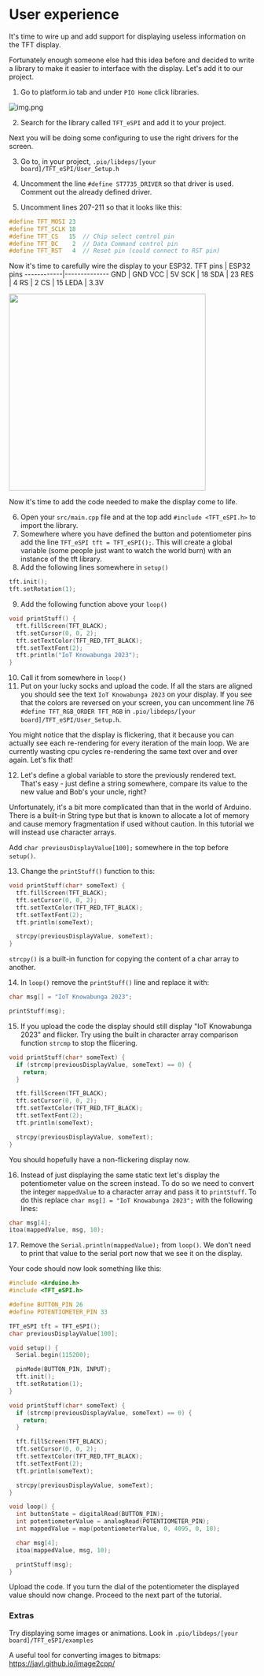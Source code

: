# User experience
It's time to wire up and add support for displaying useless information on the TFT display.

Fortunately enough someone else had this idea before and decided to write a library to make it easier to interface with the display. Let's add it to our project.

1. Go to platform.io tab and under `PIO Home` click libraries.

![img.png](images/menu-libraries.png)

2. Search for the library called `TFT_eSPI` and add it to your project.

Next you will be doing some configuring to use the right drivers for the screen. 

3. Go to, in your project, `.pio/libdeps/[your board]/TFT_eSPI/User_Setup.h`

4. Uncomment the line `#define ST7735_DRIVER` so that driver is used. Comment out the already defined driver.
5. Uncomment lines 207-211 so that it looks like this:
 ```cpp
#define TFT_MOSI 23
#define TFT_SCLK 18
#define TFT_CS   15  // Chip select control pin
#define TFT_DC    2  // Data Command control pin
#define TFT_RST   4  // Reset pin (could connect to RST pin)
```

Now it's time to carefully wire the display to your ESP32.
TFT pins    |   ESP32 pins
------------|--------------
GND         |   GND
VCC         |   5V
SCK         |   18
SDA         |   23
RES         |   4
RS          |   2
CS          |   15
LEDA        |   3.3V

<img src="images/tft-wiring.png" width="400px">

Now it's time to add the code needed to make the display come to life.

6. Open your `src/main.cpp` file and at the top add `#include <TFT_eSPI.h>` to import the library.
7. Somewhere where you have defined the button and potentiometer pins add the line `TFT_eSPI tft = TFT_eSPI();`. This will create a global variable (some people just want to watch the world burn) with an instance of the tft library.
8. Add the following lines somewhere in `setup()`
```cpp
tft.init();
tft.setRotation(1);
``` 
9. Add the following function above your `loop()`
```cpp
void printStuff() {
  tft.fillScreen(TFT_BLACK);
  tft.setCursor(0, 0, 2);
  tft.setTextColor(TFT_RED,TFT_BLACK);    
  tft.setTextFont(2);
  tft.println("IoT Knowabunga 2023");
}
```
10. Call it from somewhere in `loop()`
11. Put on your lucky socks and upload the code. If all the stars are aligned you should see the text `IoT Knowabunga 2023` on your display. If you see that the colors are reversed on your screen, you can uncomment line 76 `#define TFT_RGB_ORDER TFT_RGB` in `.pio/libdeps/[your board]/TFT_eSPI/User_Setup.h`.

You might notice that the display is flickering, that it because you can actually see each re-rendering for every iteration of the main loop.
We are currently wasting cpu cycles re-rendering the same text over and over again. Let's fix that!

12. Let's define a global variable to store the previously rendered text. That's easy - just define a string somewhere, compare its value to the new value and Bob's your uncle, right?

Unfortunately, it's a bit more complicated than that in the world of Arduino. There is a built-in String type but that is known to allocate a lot of memory and cause memory fragmentation if used without caution. In this tutorial we will instead use character arrays.

Add `char previousDisplayValue[100];` somewhere in the top before `setup()`.

13. Change the `printStuff()` function to this:
```cpp
void printStuff(char* someText) {
  tft.fillScreen(TFT_BLACK);
  tft.setCursor(0, 0, 2);
  tft.setTextColor(TFT_RED,TFT_BLACK);    
  tft.setTextFont(2);
  tft.println(someText);

  strcpy(previousDisplayValue, someText);
}
```

`strcpy()` is a built-in function for copying the content of a char array to another.

14. In `loop()` remove the `printStuff()` line and replace it with:
```cpp
char msg[] = "IoT Knowabunga 2023";

printStuff(msg);
```

15. If you upload the code the display should still display "IoT Knowabunga 2023" and flicker. Try using the built in character array comparison function `strcmp` to stop the flicering.

```cpp
void printStuff(char* someText) {
  if (strcmp(previousDisplayValue, someText) == 0) {
    return;
  }

  tft.fillScreen(TFT_BLACK);
  tft.setCursor(0, 0, 2);
  tft.setTextColor(TFT_RED,TFT_BLACK);    
  tft.setTextFont(2);
  tft.println(someText);

  strcpy(previousDisplayValue, someText);
}
```

You should hopefully have a non-flickering display now.

16. Instead of just displaying the same static text let's display the potentiometer value on the screen instead. To do so we need to convert the integer `mappedValue` to a character array and pass it to `printStuff`. To do this replace `char msg[] = "IoT Knowabunga 2023";` with the following lines: 
```cpp
char msg[4];
itoa(mappedValue, msg, 10);
```

17. Remove the `Serial.println(mappedValue);` from `loop()`. We don't need to print that value to the serial port now that we see it on the display.

Your code should now look something like this:
```cpp
#include <Arduino.h>
#include <TFT_eSPI.h>

#define BUTTON_PIN 26
#define POTENTIOMETER_PIN 33

TFT_eSPI tft = TFT_eSPI();
char previousDisplayValue[100];

void setup() {
  Serial.begin(115200);

  pinMode(BUTTON_PIN, INPUT);
  tft.init();
  tft.setRotation(1);
}

void printStuff(char* someText) {
  if (strcmp(previousDisplayValue, someText) == 0) {
    return;
  }

  tft.fillScreen(TFT_BLACK);
  tft.setCursor(0, 0, 2);
  tft.setTextColor(TFT_RED,TFT_BLACK);    
  tft.setTextFont(2);
  tft.println(someText);

  strcpy(previousDisplayValue, someText);
}

void loop() {
  int buttonState = digitalRead(BUTTON_PIN);
  int potentiometerValue = analogRead(POTENTIOMETER_PIN);
  int mappedValue = map(potentiometerValue, 0, 4095, 0, 10);

  char msg[4];
  itoa(mappedValue, msg, 10);

  printStuff(msg);
}
```
Upload the code. If you turn the dial of the potentiometer the displayed value should now change. Proceed to the next part of the tutorial.

### Extras

Try displaying some images or animations. 
Look in `.pio/libdeps/[your board]/TFT_eSPI/examples`

A useful tool for converting images to bitmaps: https://javl.github.io/image2cpp/
